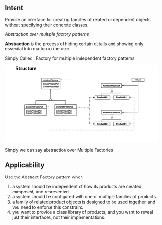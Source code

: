 Intent
---------
Provide an interface for creating families of related or dependent objects without
specifying their concrete classes.

_Abstraction over multiple factory patterns_

**Abstraction** is the process of hiding certain details and showing only essential information to the user

Simply Called : Factory for multiple independent factory patterns 

![img.png](img.png)

Simply we can say abstraction over Multiple Factories

Applicability
-------------
Use the Abstract Factory pattern when
1. a system should be independent of how its products are created, composed, and represented.
2. a system should be configured with one of multiple families of products.
3. a family of related product objects is designed to be used together, and you need to enforce this constraint.
4. you want to provide a class library of products, and you want to reveal just their interfaces, not their implementations.